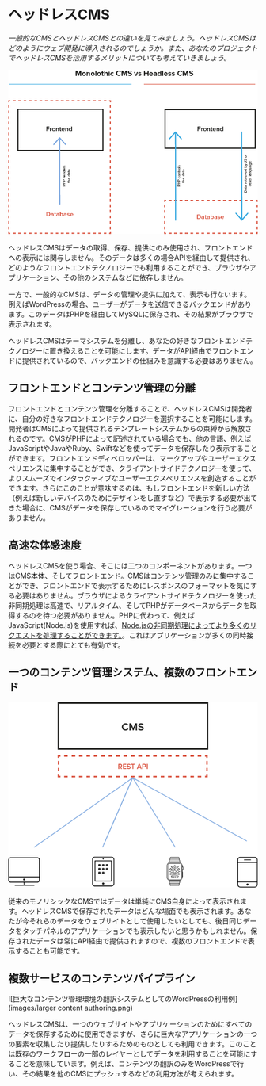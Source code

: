 # ヘッドレスCMS

*一般的なCMSとヘッドレスCMSとの違いを見てみましょう。ヘッドレスCMSはどのようにウェブ開発に導入されるのでしょうか。また、あなたのプロジェクトでヘッドレスCMSを活用するメリットについても考えていきましょう。*

![モノリシックCMSとヘッドレスCMSの仕組み](images/monolithic.png)

ヘッドレスCMSはデータの取得、保存、提供にのみ使用され、フロントエンドへの表示には関与しません。そのデータは多くの場合APIを経由して提供され、どのようなフロントエンドテクノロジーでも利用することができ、ブラウザやアプリケーション、その他のシステムなどに依存しません。

一方で、一般的なCMSは、データの管理や提供に加えて、表示も行ないます。例えばWordPressの場合、ユーザーがデータを送信できるバックエンドがあります。このデータはPHPを経由してMySQLに保存され、その結果がブラウザで表示されます。

ヘッドレスCMSはテーマシステムを分離し、あなたの好きなフロントエンドテクノロジーに置き換えることを可能にします。データがAPI経由でフロントエンドに提供されているので、バックエンドの仕組みを意識する必要はありません。

## フロントエンドとコンテンツ管理の分離

フロントエンドとコンテンツ管理を分離することで、ヘッドレスCMSは開発者に、自分の好きなフロントエンドテクノロジーを選択することを可能にします。開発者はCMSによって提供されるテンプレートシステムからの束縛から解放されるのです。CMSがPHPによって記述されている場合でも、他の言語、例えばJavaScriptやJavaやRuby、Swiftなどを使ってデータを保存したり表示することができます。フロントエンドディベロッパーは、マークアップやユーザーエクスペリエンスに集中することができ、クライアントサイドテクノロジーを使って、よりスムーズでインタラクティブなユーザーエクスペリエンスを創造することができます。さらにこのことが意味するのは、もしフロントエンドを新しい方法（例えば新しいデバイスのためにデザインをし直すなど）で表示する必要が出てきた場合に、CMSがデータを保存しているのでマイグレーションを行う必要がありません。

## 高速な体感速度

ヘッドレスCMSを使う場合、そこには二つのコンポーネントがあります。一つはCMS本体、そしてフロントエンド。CMSはコンテンツ管理のみに集中することができ、フロントエンドで表示するためにレスポンスのフォーマットを気にする必要はありません。ブラウザによるクライアントサイドテクノロジーを使った非同期処理は高速で、リアルタイム、そしてPHPがデータベースからデータを取得するのを待つ必要がありません。PHPに代わって、例えばJavaScript(Node.js)を使用すれば、[Node.jsの非同期処理によってより多くのリクエストを処理することができます。](http://www.hostingadvice.com/blog/comparing-node-js-vs-php-performance/)。これはアプリケーションが多くの同時接続を必要とする際にとても有効です。

## 一つのコンテンツ管理システム、複数のフロントエンド

![WordPressがスマートフォンやパソコン、タブレット、腕時計にコンテンツを提供するイメージ](images/multidevice.png)

従来のモノリシックなCMSではデータは単純にCMS自身によって表示されます。ヘッドレスCMSで保存されたデータはどんな場面でも表示されます。あなたが今それらのデータをウェブサイトとして使用したいとしても、後日同じデータをタッチパネルのアプリケーションでも表示したいと思うかもしれません。保存されたデータは常にAPI経由で提供されますので、複数のフロントエンドで表示することも可能です。

## 複数サービスのコンテンツパイプライン

![巨大なコンテンツ管理環境の翻訳システムとしてのWordPressの利用例](images/larger content authoring.png)

ヘッドレスCMSは、一つのウェブサイトやアプリケーションのためにすべてのデータを保存するために使用できますが、さらに巨大なアプリケーションの一つの要素を収集したり提供したりするためのものとしても利用できます。このことは既存のワークフローの一部のレイヤーとしてデータを利用することを可能にすることを意味しています。例えば、コンテンツの翻訳のみをWordPressで行い、その結果を他のCMSにプッシュするなどの利用方法が考えられます。

